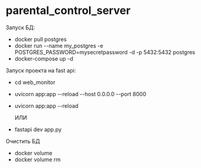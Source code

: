 # parental_control_server
Запуск БД:
- docker pull postgres
- docker run --name my_postgres -e POSTGRES_PASSWORD=mysecretpassword -d -p 5432:5432 postgres
- docker-compose up -d

Запуск проекта на fast api:
- cd web_monitor 
- uvicorn app:app --reload --host 0.0.0.0 --port 8000
- uvicorn app:app --reload

    ИЛИ
- fastapi dev app.py

Очистить БД
- docker volume
- docker volume rm
    